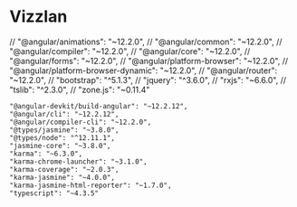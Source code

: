 # Vizzlan
// "@angular/animations": "~12.2.0",
    // "@angular/common": "~12.2.0",
    // "@angular/compiler": "~12.2.0",
    // "@angular/core": "~12.2.0",
    // "@angular/forms": "~12.2.0",
    // "@angular/platform-browser": "~12.2.0",
    // "@angular/platform-browser-dynamic": "~12.2.0",
    // "@angular/router": "~12.2.0",
    // "bootstrap": "^5.1.3",
    // "jquery": "^3.6.0",
    // "rxjs": "~6.6.0",
    // "tslib": "^2.3.0",
    // "zone.js": "~0.11.4"

    "@angular-devkit/build-angular": "~12.2.12",
    "@angular/cli": "~12.2.12",
    "@angular/compiler-cli": "~12.2.0",
    "@types/jasmine": "~3.8.0",
    "@types/node": "^12.11.1",
    "jasmine-core": "~3.8.0",
    "karma": "~6.3.0",
    "karma-chrome-launcher": "~3.1.0",
    "karma-coverage": "~2.0.3",
    "karma-jasmine": "~4.0.0",
    "karma-jasmine-html-reporter": "~1.7.0",
    "typescript": "~4.3.5"